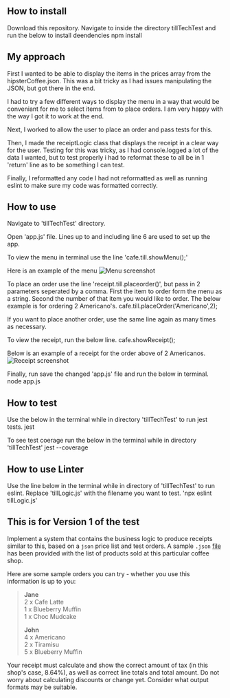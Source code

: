## How to install
Download this repository. Navigate to inside the directory tillTechTest and run the below to install deendencies
 npm install

 ## My approach
First I wanted to be able to display the items in the prices array from the hipsterCoffee.json. This was a bit tricky as I had issues manipulating the JSON, but got there in the end.

I had to try a few different ways to display the menu in a way that would be conveniant for me to select items from to place orders. I am very happy with the way I got it to work at the end.

Next, I worked to allow the user to place an order and pass tests for this.

Then, I made the receiptLogic class that displays the receipt in a clear way for the user. Testing for this was tricky, as I had console.logged a lot of the data I wanted, but to test properly i had to reformat these to all be in 1 'return' line as to be something I can test.

Finally, I reformatted any code I had not reformatted as well as running eslint to make sure my code was formatted correctly.

 ## How to use
Navigate to 'tillTechTest' directory.

Open 'app.js' file. Lines up to and including line 6 are used to set up the app.

To view the menu in terminal use the line
  'cafe.till.showMenu();'

Here is an example of the menu
![Menu screenshot](https://imgur.com/7qWkuoq.png)

To place an order use the line 'receipt.till.placeorder()', but pass in 2 parameters seperated by a comma.
First the item to order form the menu as a string. Second the number of that item you would like to order. The below example is for ordering 2 Americano's.
  cafe.till.placeOrder('Americano',2);

If you want to place another order, use the same line again as many times as necessary.

To view the receipt, run the below line.
  cafe.showReceipt();

Below is an example of a receipt for the order above of 2 Americanos.
![Receipt screenshot](https://imgur.com/qbRyEto.png)

Finally, run save the changed 'app.js' file and run the below in terminal.
  node app.js

 ## How to test
Use the below in the terminal while in directory 'tillTechTest' to run jest tests.
  jest

To see test coerage run the below in the terminal while in directory 'tillTechTest'
  jest --coverage

 ## How to use Linter
Use the line below in the terminal while in directory of 'tillTechTest' to run eslint. Replace 'tillLogic.js' with the filename you want to test.
  'npx eslint tillLogic.js'

## This is for Version 1 of the test
Implement a system that contains the business logic to produce receipts similar to this, based on a `json` price list and test orders. A sample `.json` [file](hipstercoffee.json) has been provided with the list of products sold at this particular coffee shop. 

Here are some sample orders you can try - whether you use this information is up to you:

> **Jane**  
> 2 x Cafe Latte  
> 1 x Blueberry Muffin  
> 1 x Choc Mudcake  
>
> **John**  
> 4 x Americano  
> 2 x Tiramisu  
> 5 x Blueberry Muffin  

Your receipt must calculate and show the correct amount of tax (in this shop's case, 8.64%), as well as correct line totals and total amount. Do not worry about calculating discounts or change yet. Consider what output formats may be suitable.